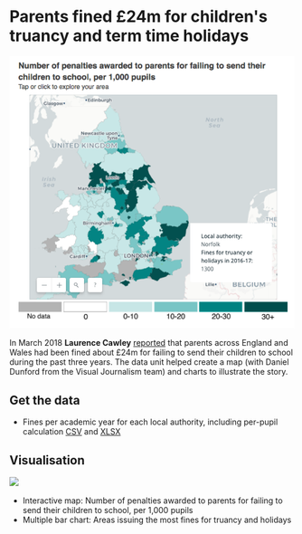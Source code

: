 # Parents fined £24m for children's truancy and term time holidays

![](https://raw.githubusercontent.com/BBC-Data-Unit/school-holiday-fines/master/truancyfinemap.png)

In March 2018 **Laurence Cawley** [reported](http://www.bbc.co.uk/news/uk-england-43254495) that parents across England and Wales had been fined about £24m for failing to send their children to school during the past three years. The data unit helped create a map (with Daniel Dunford from the Visual Journalism team) and charts to illustrate the story.

## Get the data 

* Fines per academic year for each local authority, including per-pupil calculation [CSV](https://github.com/BBC-Data-Unit/school-holiday-fines/blob/master/absencefines.csv) and [XLSX](https://github.com/BBC-Data-Unit/school-holiday-fines/blob/master/absencefines.xlsx)

## Visualisation

![](https://ichef-1.bbci.co.uk/news/624/cpsprodpb/A177/production/_100253314_chart-schoolfines_birmingham-u8ysj-nc.png)

* Interactive map: Number of penalties awarded to parents for failing to send their children to school, per 1,000 pupils
* Multiple bar chart: Areas issuing the most fines for truancy and holidays


